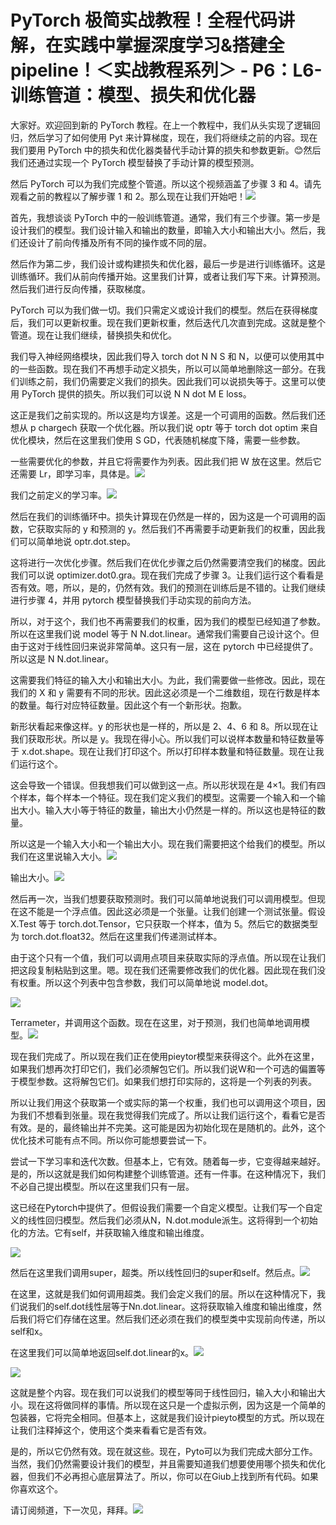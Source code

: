 # PyTorch 极简实战教程！全程代码讲解，在实践中掌握深度学习&搭建全pipeline！＜实战教程系列＞ - P6：L6- 训练管道：模型、损失和优化器 

大家好。欢迎回到新的 PyTorch 教程。在上一个教程中，我们从头实现了逻辑回归，然后学习了如何使用 Pyt 来计算梯度，现在，我们将继续之前的内容。现在我们要用 PyTorch 中的损失和优化器类替代手动计算的损失和参数更新。😊然后我们还通过实现一个 PyTorch 模型替换了手动计算的模型预测。

然后 PyTorch 可以为我们完成整个管道。所以这个视频涵盖了步骤 3 和 4。请先观看之前的教程以了解步骤 1 和 2。那么现在让我们开始吧！![](img/2b520fac31b9d1c4d2989f76ec98bd5f_1.png)

首先，我想谈谈 PyTorch 中的一般训练管道。通常，我们有三个步骤。第一步是设计我们的模型。我们设计输入和输出的数量，即输入大小和输出大小。然后，我们还设计了前向传播及所有不同的操作或不同的层。

然后作为第二步，我们设计或构建损失和优化器，最后一步是进行训练循环。这是训练循环。我们从前向传播开始。这里我们计算，或者让我们写下来。计算预测。然后我们进行反向传播，获取梯度。

PyTorch 可以为我们做一切。我们只需定义或设计我们的模型。然后在获得梯度后，我们可以更新权重。现在我们更新权重，然后迭代几次直到完成。这就是整个管道。现在让我们继续，替换损失和优化。

我们导入神经网络模块，因此我们导入 torch dot N N S 和 N，以便可以使用其中的一些函数。现在我们不再想手动定义损失，所以可以简单地删除这一部分。在我们训练之前，我们仍需要定义我们的损失。因此我们可以说损失等于。这里可以使用 PyTorch 提供的损失。所以我们可以说 N N dot M E loss。

这正是我们之前实现的。所以这是均方误差。这是一个可调用的函数。然后我们还想从 p chargech 获取一个优化器。所以我们说 optr 等于 torch dot optim 来自优化模块，然后在这里我们使用 S GD，代表随机梯度下降，需要一些参数。

一些需要优化的参数，并且它将需要作为列表。因此我们把 W 放在这里。然后它还需要 Lr，即学习率，具体是。![](img/2b520fac31b9d1c4d2989f76ec98bd5f_3.png)

我们之前定义的学习率。![](img/2b520fac31b9d1c4d2989f76ec98bd5f_5.png)

然后在我们的训练循环中。损失计算现在仍然是一样的，因为这是一个可调用的函数，它获取实际的 y 和预测的 y。然后我们不再需要手动更新我们的权重，因此我们可以简单地说 optr.dot.step。

这将进行一次优化步骤。然后我们在优化步骤之后仍然需要清空我们的梯度。因此我们可以说 optimizer.dot0.gra。现在我们完成了步骤 3。让我们运行这个看看是否有效。嗯，所以，是的，仍然有效。我们的预测在训练后是不错的。让我们继续进行步骤 4，并用 pytorch 模型替换我们手动实现的前向方法。

所以，对于这个，我们也不再需要我们的权重，因为我们的模型已经知道了参数。所以在这里我们说 model 等于 N N.dot.linear。通常我们需要自己设计这个。但由于这对于线性回归来说非常简单。这只有一层，这在 pytorch 中已经提供了。所以这是 N N.dot.linear。

这需要我们特征的输入大小和输出大小。为此，我们需要做一些修改。因此，现在我们的 X 和 y 需要有不同的形状。因此这必须是一个二维数组，现在行数是样本的数量。每行对应特征数量。因此这个有一个新形状。抱歉。

新形状看起来像这样。y 的形状也是一样的，所以是 2、4、6 和 8。所以现在让我们获取形状。所以是 y。我现在得小心。所以我们可以说样本数量和特征数量等于 x.dot.shape。现在让我们打印这个。所以打印样本数量和特征数量。现在让我们运行这个。

这会导致一个错误。但我想我们可以做到这一点。所以形状现在是 4×1。我们有四个样本，每个样本一个特征。现在我们定义我们的模型。这需要一个输入和一个输出大小。输入大小等于特征的数量，输出大小仍然是一样的。所以这也是特征的数量。

所以这是一个输入大小和一个输出大小。现在我们需要把这个给我们的模型。所以我们在这里说输入大小。![](img/2b520fac31b9d1c4d2989f76ec98bd5f_7.png)

输出大小。![](img/2b520fac31b9d1c4d2989f76ec98bd5f_9.png)

然后再一次，当我们想要获取预测时。我们可以简单地说我们可以调用模型。但现在这不能是一个浮点值。因此这必须是一个张量。让我们创建一个测试张量。假设 X.Test 等于 torch.dot.Tensor，它只获取一个样本，值为 5。然后它的数据类型为 torch.dot.float32。然后在这里我们传递测试样本。

由于这个只有一个值，我们可以调用点项目来获取实际的浮点值。所以现在让我们把这段复制粘贴到这里。嗯。现在我们还需要修改我们的优化器。因此现在我们没有权重。所以这个列表中包含参数，我们可以简单地说 model.dot。

![](img/2b520fac31b9d1c4d2989f76ec98bd5f_11.png)

Terrameter，并调用这个函数。现在在这里，对于预测，我们也简单地调用模型。![](img/2b520fac31b9d1c4d2989f76ec98bd5f_13.png)

现在我们完成了。所以现在我们正在使用pieytor模型来获得这个。此外在这里，如果我们想再次打印它们，我们必须解包它们。所以我们说W和一个可选的偏置等于模型参数。这将解包它们。如果我们想打印实际的，这将是一个列表的列表。

所以让我们用这个获取第一个或实际的第一个权重，我们也可以调用这个项目，因为我们不想看到张量。现在我觉得我们完成了。所以让我们运行这个，看看它是否有效。是的，最终输出并不完美。这可能是因为初始化现在是随机的。此外，这个优化技术可能有点不同。所以你可能想要尝试一下。

尝试一下学习率和迭代次数。但基本上，它有效。随着每一步，它变得越来越好。是的，所以这就是我们如何构建整个训练管道。还有一件事。在这种情况下，我们不必自己提出模型。所以在这里我们只有一层。

这已经在Pytorch中提供了。但假设我们需要一个自定义模型。让我们写一个自定义的线性回归模型。然后我们必须从N，N.dot.module派生。这将得到一个初始化的方法。它有self，并获取输入维度和输出维度。

![](img/2b520fac31b9d1c4d2989f76ec98bd5f_15.png)

然后在这里我们调用super，超类。所以线性回归的super和self。然后点。![](img/2b520fac31b9d1c4d2989f76ec98bd5f_17.png)

在这里，这就是我们如何调用超类。我们会定义我们的层。所以在这种情况下，我们说我们的self.dot线性层等于Nn.dot.linear。这将获取输入维度和输出维度，然后我们将它们存储在这里。然后我们还必须在我们的模型类中实现前向传递，所以self和x。

在这里我们可以简单地返回self.dot.linear的x。![](img/2b520fac31b9d1c4d2989f76ec98bd5f_19.png)

![](img/2b520fac31b9d1c4d2989f76ec98bd5f_20.png)

这就是整个内容。现在我们可以说我们的模型等同于线性回归，输入大小和输出大小。现在这将做同样的事情。所以现在这只是一个虚拟示例，因为这是一个简单的包装器，它将完全相同。但基本上，这就是我们设计pieyto模型的方式。所以现在让我们注释掉这个，使用这个类来看看它是否有效。

是的，所以它仍然有效。现在就这些。现在，Pyto可以为我们完成大部分工作。当然，我们仍然需要设计我们的模型，并且需要知道我们想要使用哪个损失和优化器，但我们不必再担心底层算法了。所以，你可以在Giub上找到所有代码。如果你喜欢这个。

请订阅频道，下一次见，拜拜。![](img/2b520fac31b9d1c4d2989f76ec98bd5f_22.png)
